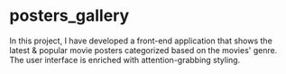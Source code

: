 # posters_gallery
In this project, I have developed a front-end application that shows the latest &amp; popular movie posters categorized based on the movies' genre. The user interface is enriched with attention-grabbing styling.
